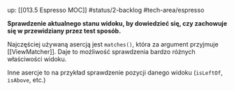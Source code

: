 up: [[013.5 Espresso MOC]]
#status/2-backlog
#tech-area/espresso

**Sprawdzenie aktualnego stanu widoku, by dowiedzieć się, czy zachowuje się w przewidziany przez test sposób.**

Najczęściej używaną asercją jest `matches()`, która za argument przyjmuje [[ViewMatcher]]. Daje to możliwość sprawdzenia bardzo różnych właściwości widoku.

Inne asercje to na przykład sprawdzenie pozycji danego widoku (`isLeftOf`, `isAbove`, etc.)